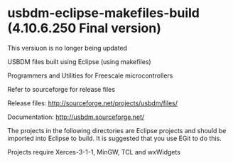 usbdm-eclipse-makefiles-build (4.10.6.250 Final version)
========================================================
This versiuon is no longer being updated

USBDM files built using Eclipse (using makefiles)

Programmers and Utilities for Freescale microcontrollers

Refer to sourceforge for release files

Release files: http://sourceforge.net/projects/usbdm/files/

Documentation: http://usbdm.sourceforge.net/

The projects in the following directories are Eclipse projects and should be imported into Eclipse to build. It is suggested that you use EGit to do this.

Projects require Xerces-3-1-1, MinGW, TCL and wxWidgets
